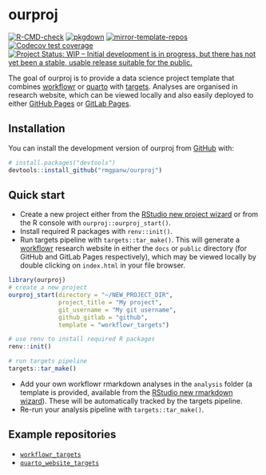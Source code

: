 
<!-- README.md is generated from README.Rmd. Please edit that file -->

# ourproj

<!-- badges: start -->

[![R-CMD-check](https://github.com/rmgpanw/ourproj/actions/workflows/check-standard.yml/badge.svg)](https://github.com/rmgpanw/ourproj/actions/workflows/check-standard.yml)
[![pkgdown](https://github.com/rmgpanw/ourproj/actions/workflows/pkgdown.yaml/badge.svg)](https://github.com/rmgpanw/ourproj/actions/workflows/pkgdown.yaml)
[![mirror-template-repos](https://github.com/rmgpanw/ourproj/actions/workflows/mirror-template-repos.yml/badge.svg)](https://github.com/rmgpanw/ourproj/actions/workflows/mirror-template-repos.yml)
[![Codecov test
coverage](https://codecov.io/gh/rmgpanw/ourproj/branch/main/graph/badge.svg)](https://app.codecov.io/gh/rmgpanw/ourproj?branch=main)
[![Project Status: WIP – Initial development is in progress, but there
has not yet been a stable, usable release suitable for the
public.](https://www.repostatus.org/badges/latest/wip.svg)](https://www.repostatus.org/#wip)
<!-- badges: end -->

The goal of ourproj is to provide a data science project template that
combines [workflowr](https://workflowr.github.io/workflowr/) or
[quarto](https://quarto.org/) with
[targets](https://books.ropensci.org/targets/). Analyses are organised
in research website, which can be viewed locally and also easily
deployed to either [GitHub Pages](https://pages.github.com/) or [GitLab
Pages](https://docs.gitlab.com/ee/user/project/pages/).

## Installation

You can install the development version of ourproj from
[GitHub](https://github.com/rmgpanw/ourproj) with:

``` r
# install.packages("devtools")
devtools::install_github("rmgpanw/ourproj")
```

## Quick start

- Create a new project either from the [RStudio new project
  wizard](https://r4ds.had.co.nz/workflow-projects.html#rstudio-projects)
  or from the R console with `ourproj::ourproj_start()`.
- Install required R packages with `renv::init()`.
- Run targets pipeline with `targets::tar_make()`. This will generate a
  [workflowr](https://workflowr.github.io/workflowr/) research website
  in either the `docs` or `public` directory (for GitHub and GitLab
  Pages respectively), which may be viewed locally by double clicking on
  `index.html` in your file browser.

``` r
library(ourproj)
# create a new project
ourproj_start(directory = "~/NEW_PROJECT_DIR",
              project_title = "My project", 
              git_username = "My git username", 
              github_gitlab = "github", 
              template = "workflowr_targets")

# use renv to install required R packages
renv::init()

# run targets pipeline
targets::tar_make()
```

- Add your own workflowr rmarkdown analyses in the `analysis` folder (a
  template is provided, available from the [RStudio new rmarkdown
  wizard](https://rstudio.github.io/rstudio-extensions/rmarkdown_templates.html)).
  These will be automatically tracked by the targets pipeline.
- Re-run your analysis pipeline with `targets::tar_make()`.

## Example repositories

- [`workflowr_targets`](https://rmgpanw.github.io/workflowr_targets/)
- [`quarto_website_targets`](https://rmgpanw.github.io/quarto_website_targets/)
